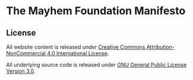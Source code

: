 # The Mayhem Foundation Manifesto



## License

All website content is released under
[Creative Commons Attribution-NonCommercial 4.0 International License](http://creativecommons.org/licenses/by-nc/4.0/).

All underlying source code is released under [GNU General Public License Version 3.0](https://www.gnu.org/licenses/gpl-3.0.en.html).